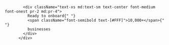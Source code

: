    <div className="flex justify-between items-center gap-x-5 max-w-[400px] text-[#F5F5F5] px-2 rounded-full bg-[#0E0E0D]">
          <div className="flex flex-col items-center justify-center mt-1">
              <div className="flex -space-x-3 lg:-space-x-5">
                <Image
                  alt=""
                  className="w-5 h-5 lg:w-10 lg:h-10"
                  src={Avatar1}
                />
                <Image
                  alt=""
                  className="w-6 h-6 lg:w-12 lg:h-12"
                  src={Avatar2}
                />
                <Image
                  alt=""
                  className="w-6 h-6 lg:w-12 lg:h-12"
                  src={Avatar3}
                />
              </div>
            </div>

            <div className="text-xs md:text-sm text-center font-medium font-onest pr-2 md:pr-4">
              Ready to onboard{" "}
              <span className="font-semibold text-[#FFF]">10,000+</span>{" "}
              businesses
            </div>
          </div>